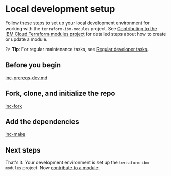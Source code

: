 # Local development setup

Follow these steps to set up your local development environment for working with the `terraform-ibm-modules` project. See [Contributing to the IBM Cloud Terraform modules project](contribute-module.md) for detailed steps about how to create or update a module.

?> **Tip**: For regular maintenance tasks, see [Regular developer tasks](dev-maintenance.md).

## Before you begin

[inc-prereqs-dev.md](inc-prereqs-dev.md ':include')

## Fork, clone, and initialize the repo

[inc-fork](inc-fork.md ':include')

## Add the dependencies

[inc-make](inc-make.md ':include')

## Next steps

That's it. Your development environment is set up the `terraform-ibm-modules` project. Now [contribute to a module](contribute-module.md).
